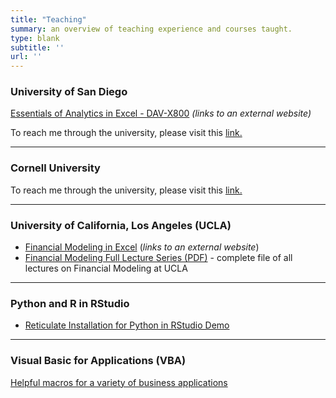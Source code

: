 ```yaml
---
title: "Teaching"
summary: an overview of teaching experience and courses taught.
type: blank
subtitle: ''
url: ''
---
```

### University of San Diego

[Essentials of Analytics in Excel - DAV-X800](https://pce.sandiego.edu/search/publicCourseSearchDetails.do?method=load&courseId=49435200) *(links to an external website)*

To reach me through the university, please visit this [link.](https://www.sandiego.edu/directory/biography.php?profile_id=10353)

---
### Cornell University

To reach me through the university, please visit this [link.](https://www.cornell.edu/search/people.cfm?netid=ls799/)

--- 
### University of California, Los Angeles (UCLA)

- [Financial Modeling in Excel](https://sites.google.com/g.ucla.edu/ucla-financial-modeling/home) (*links to an external website*)
- [Financial Modeling Full Lecture Series (PDF)](Financial_Modeling_Workshop_by_Leon_Shpaner-Full_Lecture_Series.pdf) - complete file of all lectures on Financial Modeling at UCLA

---
### Python and R in RStudio

- [Reticulate Installation for Python in RStudio Demo](https://www.youtube.com/watch?v=gNryvKSc8Pk&t=920s) <i class="fab fa-youtube" style="font-size:22px"></i>

---
### Visual Basic for Applications (VBA)

[Helpful macros for a variety of business applications](/teaching/post/vba)
